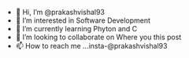- 👋 Hi, I’m @prakashvishal93
- 👀 I’m interested in Software Development
- 🌱 I’m currently learning Phyton and C
- 💞️ I’m looking to collaborate on Where you this post
- 📫 How to reach me ...insta-@prakashvishal93

<!---
prakashvishal93/prakashvishal93 is a ✨ special ✨ repository because its `README.md` (this file) appears on your GitHub profile.
You can click the Preview link to take a look at your changes.
--->
